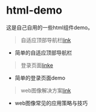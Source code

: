 # html-demo
这是自己自用的一些html组件demo。

>自适应顶部导航栏<a href="navigation demo">link</a>
* 简单的自适应顶部导航栏

>登录页面<a href="login demo">linke</a>
* 简单的登录页面demo

>web图像解决方案<a href="web-img">link</a>
* web图像常见的应用策略与技巧

